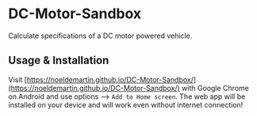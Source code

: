 # DC-Motor-Sandbox

Calculate specifications of a DC motor powered vehicle.

## Usage & Installation
Visit [https://noeldemartin.github.io/DC-Motor-Sandbox/](https://noeldemartin.github.io/DC-Motor-Sandbox/) with Google Chrome on Android and use options --> `Add to Home screen`. The web app will be installed on your device and will work even without internet connection!
